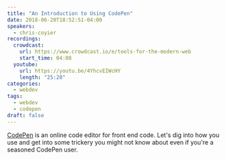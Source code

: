 ```yaml
---
title: "An Introduction to Using CodePen"
date: 2018-06-20T18:52:51-04:00
speakers:
  - chris-coyier
recordings:
  crowdcast:
    url: https://www.crowdcast.io/e/tools-for-the-modern-web
    start_time: 04:08
  youtube:
    url: https://youtu.be/4YhcvEIWcHY
    length: "25:28"
categories:
  - webdev
tags:
  - webdev
  - codepen
draft: false
---
```


[CodePen](https://codepen.io/) is an online code editor for front end code. Let's dig into how you use and get into some trickery you might not know about even if you're a seasoned CodePen user.
